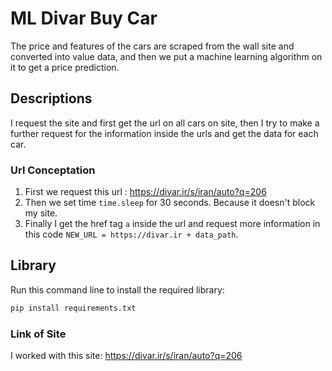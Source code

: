 # ML Divar Buy Car
The price and features of the cars are scraped from the wall site and converted into value data, and then we put a machine learning algorithm on it to get a price prediction.


## Descriptions
I request the site and first get the url on all cars on site, then I try to make a further request for the information inside the urls and get the data for each car.

### Url Conceptation
1) First we request this url : https://divar.ir/s/iran/auto?q=206
2) Then we set time `time.sleep` for 30 seconds. Because it doesn't block my site.
3) Finally I get the href tag `a` inside the url and request more information in this code `NEW_URL = https://divar.ir + data_path`.

## Library
Run this command line to install the required library:
```bash
pip install requirements.txt
```

### Link of Site
I worked with this site:
https://divar.ir/s/iran/auto?q=206
